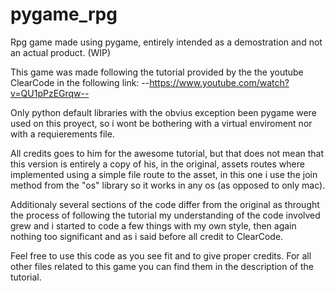 # pygame_rpg
Rpg game made using pygame, entirely intended as a demostration and not an actual product. (WIP)

This game was made following the tutorial provided by the
the youtube ClearCode in the following link:
--https://www.youtube.com/watch?v=QU1pPzEGrqw--

Only python default libraries with the obvius exception been pygame were used on this proyect, so i wont be bothering with a virtual enviroment nor with a requierements file.

All credits goes to him for the awesome tutorial, but that
does not mean that this version is entirely a copy of his,
in the original, assets routes where implemented using a simple file route to the asset, in this one i use the join method from the "os" library so it works in any os (as opposed to only mac).

Additionaly several sections of the code differ from the original as throught the process of following the tutorial my understanding of the code involved grew and i started to code a few things with my own style, then again nothing too significant and as i said before all credit to ClearCode.

Feel free to use this code as you see fit and to give proper credits. For all other files related to this game you can find them in the description of the tutorial.
